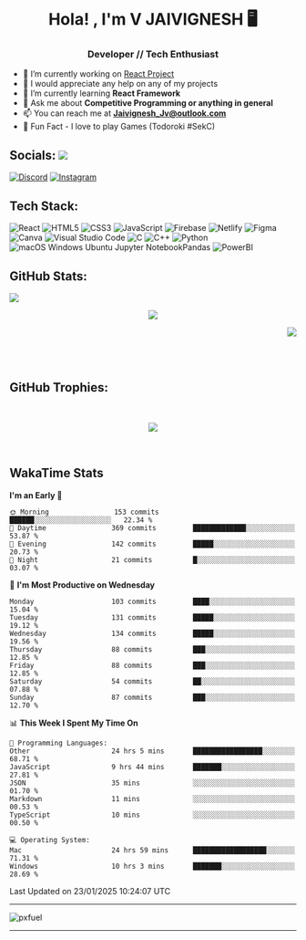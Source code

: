 <h1 align="center">Hola! , I'm V JAIVIGNESH   🖥️ </h1>
<h3 align="center">Developer // Tech Enthusiast </h3>

- 🔭 I’m currently working on [React Project](https://github.com/JaivigneshJv/devrev)
- 🤝 I would appreciate any help on any of my projects
- 🌱 I’m currently learning **React Framework**
- 💬 Ask me about **Competitive Programming or anything in general**
- 📫 You can reach me at **Jaivignesh_Jv@outlook.com** 
- 👾 Fun Fact -  I love to play Games (Todoroki #SekC)


## Socials:  [![](https://visitcount.itsvg.in/api?id=JaivigneshJv&icon=0&color=0)](https://visitcount.itsvg.in)

[![Discord](https://img.shields.io/badge/Discord-%237289DA.svg?logo=discord&logoColor=white)](https://discordapp.com/users/314206734971305984) [![Instagram](https://img.shields.io/badge/Instagram-%23E4405F.svg?logo=Instagram&logoColor=white)](https://instagram.com/jaivignesh_jv_) 


## Tech Stack:

![React](https://img.shields.io/badge/react-%2320232a.svg?style=for-the-badge&logo=react&logoColor=%2361DAFB) ![HTML5](https://img.shields.io/badge/html5-%23E34F26.svg?style=for-the-badge&logo=html5&logoColor=white) ![CSS3](https://img.shields.io/badge/css3-%231572B6.svg?style=for-the-badge&logo=css3&logoColor=white) ![JavaScript](https://img.shields.io/badge/javascript-%23323330.svg?style=for-the-badge&logo=javascript&logoColor=%23F7DF1E) ![Firebase](https://img.shields.io/badge/firebase-%23039BE5.svg?style=for-the-badge&logo=firebase) ![Netlify](https://img.shields.io/badge/netlify-%23000000.svg?style=for-the-badge&logo=netlify&logoColor=#00C7B7)   ![Figma](https://img.shields.io/badge/figma-%23F24E1E.svg?style=for-the-badge&logo=figma&logoColor=white) ![Canva](https://img.shields.io/badge/Canva-%2300C4CC.svg?style=for-the-badge&logo=Canva&logoColor=white)  ![Visual Studio Code](https://img.shields.io/badge/Visual%20Studio%20Code-0078d7.svg?style=for-the-badge&logo=visual-studio-code&logoColor=white) 	![C](https://img.shields.io/badge/c-%2300599C.svg?style=for-the-badge&logo=c&logoColor=white) ![C++](https://img.shields.io/badge/C++-00599C.svg?style=for-the-badge&logo=C++&logoColor=white)	![Python](https://img.shields.io/badge/python-3670A0?style=for-the-badge&logo=python&logoColor=ffdd54) 	![ ![macOS](https://img.shields.io/badge/mac%20os-000000?style=for-the-badge&logo=macos&logoColor=F0F0F0) ![Windows](https://img.shields.io/badge/Windows-0078D6?style=for-the-badge&logo=windows&logoColor=white) ![Ubuntu](https://img.shields.io/badge/Ubuntu-E95420?style=for-the-badge&logo=ubuntu&logoColor=white) ![Jupyter Notebook](https://img.shields.io/badge/jupyter-%23FA0F00.svg?style=for-the-badge&logo=jupyter&logoColor=white)Pandas](https://img.shields.io/badge/pandas-%23150458.svg?style=for-the-badge&logo=pandas&logoColor=white) ![PowerBI](https://img.shields.io/badge/Power%20BI-F2C811.svg?style=for-the-badge&logo=Power-BI&logoColor=black)
## GitHub Stats:   
<p align="left">
    <img src="https://github-readme-stats.vercel.app/api?username=JaivigneshJv&theme=chartreuse-dark&hide_border=true&include_all_commits=true&count_private=true"> 
    <!--chartreuse-dark-->
</p>
<p align="center">
    <img src="https://github-readme-streak-stats.herokuapp.com/?user=JaivigneshJv&theme=chartreuse-dark&hide_border=true"> 
</p>
<p align="right">
    <img src="https://github-readme-stats.vercel.app/api/top-langs/?username=JaivigneshJv&theme=chartreuse-dark&hide_border=true&include_all_commits=true&count_private=false&layout=compact"> 
</p>

</br>
</br>


## GitHub Trophies:

</br>


<p align="center">
<img src="https://github-profile-trophy.vercel.app/?username=JaivigneshJv&theme=nord&no-frame=true&no-bg=&column=8">
</p>
<br>

## WakaTime Stats 
<!--START_SECTION:waka-->
**I'm an Early 🐤** 

```text
🌞 Morning                153 commits         ██████░░░░░░░░░░░░░░░░░░░   22.34 % 
🌆 Daytime                369 commits         █████████████░░░░░░░░░░░░   53.87 % 
🌃 Evening                142 commits         █████░░░░░░░░░░░░░░░░░░░░   20.73 % 
🌙 Night                  21 commits          █░░░░░░░░░░░░░░░░░░░░░░░░   03.07 % 
```
📅 **I'm Most Productive on Wednesday** 

```text
Monday                   103 commits         ████░░░░░░░░░░░░░░░░░░░░░   15.04 % 
Tuesday                  131 commits         █████░░░░░░░░░░░░░░░░░░░░   19.12 % 
Wednesday                134 commits         █████░░░░░░░░░░░░░░░░░░░░   19.56 % 
Thursday                 88 commits          ███░░░░░░░░░░░░░░░░░░░░░░   12.85 % 
Friday                   88 commits          ███░░░░░░░░░░░░░░░░░░░░░░   12.85 % 
Saturday                 54 commits          ██░░░░░░░░░░░░░░░░░░░░░░░   07.88 % 
Sunday                   87 commits          ███░░░░░░░░░░░░░░░░░░░░░░   12.70 % 
```


📊 **This Week I Spent My Time On** 

```text
💬 Programming Languages: 
Other                    24 hrs 5 mins       █████████████████░░░░░░░░   68.71 % 
JavaScript               9 hrs 44 mins       ███████░░░░░░░░░░░░░░░░░░   27.81 % 
JSON                     35 mins             ░░░░░░░░░░░░░░░░░░░░░░░░░   01.70 % 
Markdown                 11 mins             ░░░░░░░░░░░░░░░░░░░░░░░░░   00.53 % 
TypeScript               10 mins             ░░░░░░░░░░░░░░░░░░░░░░░░░   00.50 % 

💻 Operating System: 
Mac                      24 hrs 59 mins      ██████████████████░░░░░░░   71.31 % 
Windows                  10 hrs 3 mins       ███████░░░░░░░░░░░░░░░░░░   28.69 % 
```


 Last Updated on 23/01/2025 10:24:07 UTC
<!--END_SECTION:waka-->


    
<hr>
    
![pxfuel](https://github.com/JaivigneshJv/JaivigneshJv/assets/71516398/7e0aaf9b-dac3-40dc-862b-142bc73e1d81)

<hr>
<br>






    
    
<!-- created with https://gprm.itsvg.in and modified -->
